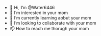- 👋 Hi, I’m @Water6446
- 👀 I’m interested in your mom
- 🌱 I’m currently learning aobut your mom
- 💞️ I’m looking to collaborate with your mom
- 📫 How to reach me thorugh your mom

<!---
Water6446/Water6446 is a ✨ special ✨ repository because its `README.md` (this file) appears on your GitHub profile.
You can click the Preview link to take a look at your changes.
--->
